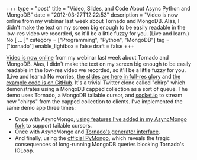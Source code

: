 +++
type = "post"
title = "Video, Slides, and Code About Async Python and MongoDB"
date = "2012-03-27T12:22:53"
description = "Video is now online from my webinar last week about Tornado and MongoDB. Alas, I didn't make the text on my screen big enough to be easily readable in the low-res video we recorded, so it'll be a little fuzzy for you. (Live and learn.) No [ ... ]"
category = ["Programming", "Python", "MongoDB"]
tag = ["tornado"]
enable_lightbox = false
draft = false
+++

<p><a href="http://www.10gen.com/presentations/webinar/Asynchronous-MongoDB-with-Python-and-Tornado">Video is now
online</a>
from my webinar last week about Tornado and MongoDB. Alas, I didn't make
the text on my screen big enough to be easily readable in the low-res
video we recorded, so it'll be a little fuzzy for you. (Live and learn.)
No worries, <a href="http://speakerdeck.com/u/mongodb/p/asynchronous-mongodb-with-python-and-tornado-a-jesse-jiryu-davis-python-evangelist">the slides are here in full-res
glory</a>
and <a href="https://github.com/ajdavis/chirp">the example code is on GitHub</a>.
It's a trivial Twitter clone called "chirp" which demonstrates using a
MongoDB capped collection as a sort of queue. The demo uses Tornado, a
MongoDB tailable cursor, and <a href="http://socket.io/">socket.io</a> to stream
new "chirps" from the capped collection to clients. I've implemented the
same demo app three times:</p>
<ul>
<li>Once with AsyncMongo, <a href="https://github.com/bitly/asyncmongo/pull/39">using features I've added in my AsyncMongo
    fork</a> to support
    tailable cursors.</li>
<li>Once with AsyncMongo and <a href="http://www.tornadoweb.org/en/latest/gen.html">Tornado's generator
    interface</a>.</li>
<li>And finally, using the <a href="https://github.com/mongodb/mongo-python-driver/">official
    PyMongo</a>, which
    reveals the tragic consequences of long-running MongoDB queries
    blocking Tornado's IOLoop.</li>
</ul>
